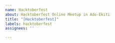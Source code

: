 ```yaml
---
name: Hacktoberfest
about: Hacktoberfest Online Meetup in Ado-Ekiti
title: "[Hacktoberfest]"
labels: hacktoberfest
assignees: ''

---
```



